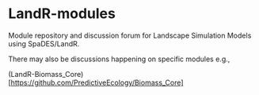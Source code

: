 # LandR-modules

Module repository and discussion forum for Landscape Simulation Models using SpaDES/LandR.

There may also be discussions happening on specific modules e.g., 

(LandR-Biomass_Core)[https://github.com/PredictiveEcology/Biomass_Core]

